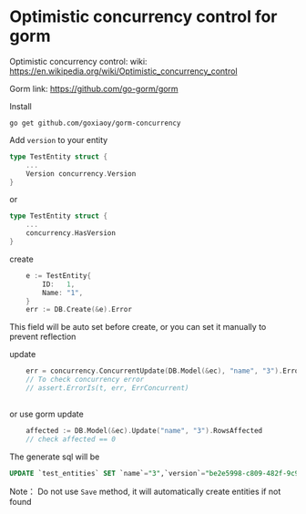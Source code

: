 # Optimistic concurrency control for gorm


Optimistic concurrency control:
wiki: https://en.wikipedia.org/wiki/Optimistic_concurrency_control

Gorm
link: https://github.com/go-gorm/gorm


Install

```
go get github.com/goxiaoy/gorm-concurrency
```

Add `version` to your entity

``` go
type TestEntity struct {
    ...
	Version concurrency.Version
}
```
or
``` go
type TestEntity struct {
    ...
	concurrency.HasVersion
}
```

create

``` go
	e := TestEntity{
		ID:   1,
		Name: "1",
	}
	err := DB.Create(&e).Error
```

This field will be auto set before create, or you can set it manually to prevent reflection

update

``` go
	err = concurrency.ConcurrentUpdate(DB.Model(&ec), "name", "3").Error
    // To check concurrency error
    // assert.ErrorIs(t, err, ErrConcurrent)
	
```

or use gorm update
``` go
	affected := DB.Model(&ec).Update("name", "3").RowsAffected
    // check affected == 0
```

The generate sql will be 
``` sql
UPDATE `test_entities` SET `name`="3",`version`="be2e5998-c809-482f-9c9c-64c709ba6ea3" WHERE `test_entities`.`version` = "92658491-bba8-4eba-84ce-a6ea72dcfa4a" AND `id` = 1
```

Note：
Do not use `Save` method, it will automatically create entities if not found




